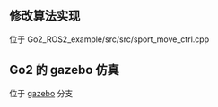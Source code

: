 ## 修改算法实现

位于 Go2_ROS2_example/src/src/sport_move_ctrl.cpp

## Go2 的 gazebo 仿真

位于 [gazebo](https://github.com/lidianzhong/unitree_sim/tree/gazebo) 分支

